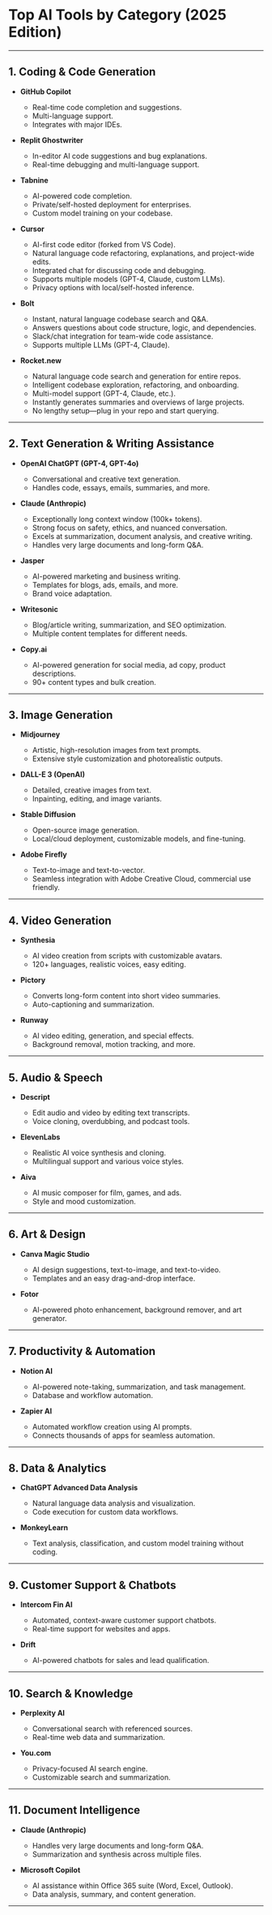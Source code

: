 # Top AI Tools by Category (2025 Edition)

---

## 1. Coding & Code Generation

- **GitHub Copilot**
  - Real-time code completion and suggestions.
  - Multi-language support.
  - Integrates with major IDEs.

- **Replit Ghostwriter**
  - In-editor AI code suggestions and bug explanations.
  - Real-time debugging and multi-language support.

- **Tabnine**
  - AI-powered code completion.
  - Private/self-hosted deployment for enterprises.
  - Custom model training on your codebase.

- **Cursor**
  - AI-first code editor (forked from VS Code).
  - Natural language code refactoring, explanations, and project-wide edits.
  - Integrated chat for discussing code and debugging.
  - Supports multiple models (GPT-4, Claude, custom LLMs).
  - Privacy options with local/self-hosted inference.

- **Bolt**
  - Instant, natural language codebase search and Q&A.
  - Answers questions about code structure, logic, and dependencies.
  - Slack/chat integration for team-wide code assistance.
  - Supports multiple LLMs (GPT-4, Claude).

- **Rocket.new**
  - Natural language code search and generation for entire repos.
  - Intelligent codebase exploration, refactoring, and onboarding.
  - Multi-model support (GPT-4, Claude, etc.).
  - Instantly generates summaries and overviews of large projects.
  - No lengthy setup—plug in your repo and start querying.

---

## 2. Text Generation & Writing Assistance

- **OpenAI ChatGPT (GPT-4, GPT-4o)**
  - Conversational and creative text generation.
  - Handles code, essays, emails, summaries, and more.

- **Claude (Anthropic)**
  - Exceptionally long context window (100k+ tokens).
  - Strong focus on safety, ethics, and nuanced conversation.
  - Excels at summarization, document analysis, and creative writing.
  - Handles very large documents and long-form Q&A.

- **Jasper**
  - AI-powered marketing and business writing.
  - Templates for blogs, ads, emails, and more.
  - Brand voice adaptation.

- **Writesonic**
  - Blog/article writing, summarization, and SEO optimization.
  - Multiple content templates for different needs.

- **Copy.ai**
  - AI-powered generation for social media, ad copy, product descriptions.
  - 90+ content types and bulk creation.

---

## 3. Image Generation

- **Midjourney**
  - Artistic, high-resolution images from text prompts.
  - Extensive style customization and photorealistic outputs.

- **DALL-E 3 (OpenAI)**
  - Detailed, creative images from text.
  - Inpainting, editing, and image variants.

- **Stable Diffusion**
  - Open-source image generation.
  - Local/cloud deployment, customizable models, and fine-tuning.

- **Adobe Firefly**
  - Text-to-image and text-to-vector.
  - Seamless integration with Adobe Creative Cloud, commercial use friendly.

---

## 4. Video Generation

- **Synthesia**
  - AI video creation from scripts with customizable avatars.
  - 120+ languages, realistic voices, easy editing.

- **Pictory**
  - Converts long-form content into short video summaries.
  - Auto-captioning and summarization.

- **Runway**
  - AI video editing, generation, and special effects.
  - Background removal, motion tracking, and more.

---

## 5. Audio & Speech

- **Descript**
  - Edit audio and video by editing text transcripts.
  - Voice cloning, overdubbing, and podcast tools.

- **ElevenLabs**
  - Realistic AI voice synthesis and cloning.
  - Multilingual support and various voice styles.

- **Aiva**
  - AI music composer for film, games, and ads.
  - Style and mood customization.

---

## 6. Art & Design

- **Canva Magic Studio**
  - AI design suggestions, text-to-image, and text-to-video.
  - Templates and an easy drag-and-drop interface.

- **Fotor**
  - AI-powered photo enhancement, background remover, and art generator.

---

## 7. Productivity & Automation

- **Notion AI**
  - AI-powered note-taking, summarization, and task management.
  - Database and workflow automation.

- **Zapier AI**
  - Automated workflow creation using AI prompts.
  - Connects thousands of apps for seamless automation.

---

## 8. Data & Analytics

- **ChatGPT Advanced Data Analysis**
  - Natural language data analysis and visualization.
  - Code execution for custom data workflows.

- **MonkeyLearn**
  - Text analysis, classification, and custom model training without coding.

---

## 9. Customer Support & Chatbots

- **Intercom Fin AI**
  - Automated, context-aware customer support chatbots.
  - Real-time support for websites and apps.

- **Drift**
  - AI-powered chatbots for sales and lead qualification.

---

## 10. Search & Knowledge

- **Perplexity AI**
  - Conversational search with referenced sources.
  - Real-time web data and summarization.

- **You.com**
  - Privacy-focused AI search engine.
  - Customizable search and summarization.

---

## 11. Document Intelligence

- **Claude (Anthropic)**
  - Handles very large documents and long-form Q&A.
  - Summarization and synthesis across multiple files.

- **Microsoft Copilot**
  - AI assistance within Office 365 suite (Word, Excel, Outlook).
  - Data analysis, summary, and content generation.

---

